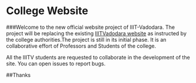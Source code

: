 # College Website
###Welcome to the new official website project of IIIT-Vadodara. 
The project will be replacing the existing 
[IIITVadodara website](http://www.iiitvadodara.ac.in/) as instructed by the college authorities.The project is still in its initial phase. 
It is an collaborative effort of Professors and Students of the college.

All the IIITV students are requested to collaborate in the development of the site. You can open issues to report bugs.

##Thanks
